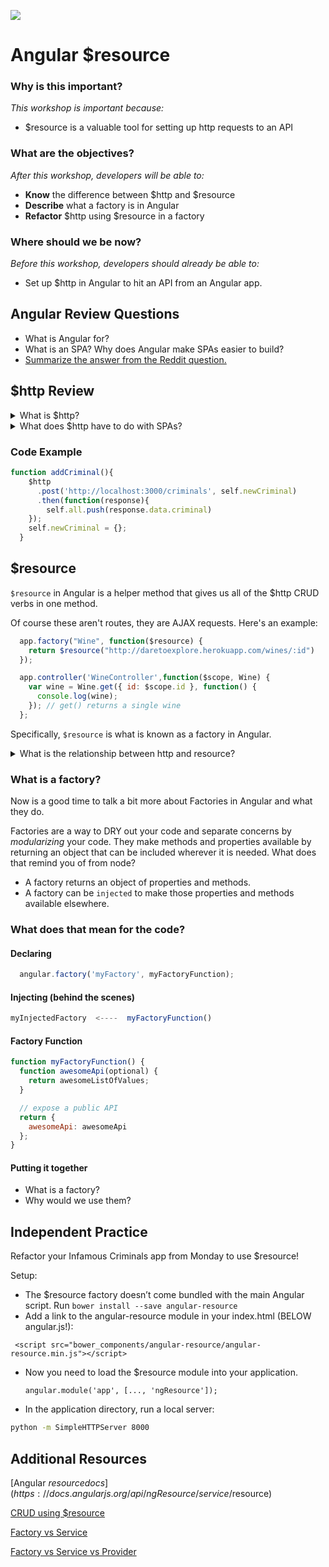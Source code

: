 <!--
Creator: Alex White
Market: SF
-->

![](https://ga-dash.s3.amazonaws.com/production/assets/logo-9f88ae6c9c3871690e33280fcf557f33.png)

<!--9:45 5 minutes -->

<!--Hook: Remember RESTful routing?  Wouldn't it be great if there were a way to bundle all of our RESTful routes together so we don't have to write 7 AJAX requests with a lot of duplicated code?  It would be great, wouldn't it?  BAM, Angular $resource to the rescue. -->

# Angular $resource

### Why is this important?
*This workshop is important because:*
- $resource is a valuable tool for setting up http requests to an API

### What are the objectives?
*After this workshop, developers will be able to:*

- **Know** the difference between $http and $resource
- **Describe** what a factory is in Angular
- **Refactor** $http using $resource in a factory

### Where should we be now?
*Before this workshop, developers should already be able to:*

- Set up $http in Angular to hit an API from an Angular app.

<!--9:50 5 minutes -->

## Angular Review Questions
- What is Angular for?
- What is an SPA? Why does Angular make SPAs easier to build?
- [Summarize the answer from the Reddit question.](https://www.reddit.com/r/webdev/comments/4r8zc9/where_do_frameworks_like_angular_or_react_come_in/)

<!--9:55 5 minutes -->

## $http Review
<details>
  <summary>What is $http?</summary>
  <p>[$http](https://docs.angularjs.org/api/ng/service/$http) is a core Angular service that facilitates communication with remote HTTP servers via the browser's XMLHttpRequest object or via JSONP. It is very similar to jQuery's $.ajax function.</p>
</details>
<details>
  <summary>What does $http have to do with SPAs?</summary>
  <p>In single page applications we don't have page refreshes. Everything is done using asynchronous http requests using client side JS. In angular we do that using the $http service</p>
</details>

### Code Example

```js
function addCriminal(){
    $http
      .post('http://localhost:3000/criminals', self.newCriminal)
      .then(function(response){
        self.all.push(response.data.criminal)
    });
    self.newCriminal = {};
  }
```

<!--10:00 5 minutes -->

## $resource

`$resource` in Angular is a helper method that gives us all of the $http CRUD verbs in one method.

Of course these aren't routes, they are AJAX requests. Here's an example:

```js
  app.factory("Wine", function($resource) {
    return $resource("http://daretoexplore.herokuapp.com/wines/:id")
  });

  app.controller('WineController',function($scope, Wine) {
    var wine = Wine.get({ id: $scope.id }, function() {
      console.log(wine);
    }); // get() returns a single wine
  };
```

Specifically, `$resource` is what is known as a factory in Angular.

<details>
  <summary>What is the relationship between http and resource?
</summary>
  <p>$resource is a layer of abstraction on $http which provides all of the $http methods to be called on the resource.</p>
</details>

<!--10:05 10 minutes -->

### What is a factory?

Now is a good time to talk a bit more about Factories in Angular and what they do.

Factories are a way to DRY out your code and separate concerns by _modularizing_ your code.  They make methods and properties available by returning an object that can be included wherever it is needed.  What does that remind you of from node?

<!--module.exports and require in node -->

- A factory returns an object of properties and methods.
- A factory can be `injected` to make those properties and methods available elsewhere.

### What does that mean for the code?

#### Declaring
```javascript
  angular.factory('myFactory', myFactoryFunction);
```

#### Injecting (behind the scenes)
```javascript
myInjectedFactory  <----  myFactoryFunction()
```

#### Factory Function
```javascript
function myFactoryFunction() {
  function awesomeApi(optional) {
    return awesomeListOfValues;
  }

  // expose a public API
  return {
    awesomeApi: awesomeApi
  };
}
```
#### Putting it together

- What is a factory?
- Why would we use them?

<!--10:15 35 minutes -->

## Independent Practice

Refactor your Infamous Criminals app from Monday to use $resource!

Setup:

- The $resource factory doesn’t come bundled with the main Angular script. Run `bower install --save angular-resource`
- Add a link to the angular-resource module in your index.html (BELOW angular.js!):

 ` <script src="bower_components/angular-resource/angular-resource.min.js"></script>`

- Now you need to load the $resource module into your application.

  `angular.module('app', [..., 'ngResource']);`

- In the application directory, run a local server:

```bash
python -m SimpleHTTPServer 8000
```

## Additional Resources
[Angular $resource docs](https://docs.angularjs.org/api/ngResource/service/$resource)

[CRUD using $resource](http://www.sitepoint.com/creating-crud-app-minutes-angulars-resource/)

[Factory vs Service](http://stackoverflow.com/questions/14324451/angular-service-vs-angular-factory)

[Factory vs Service vs Provider](https://tylermcginnis.com/angularjs-factory-vs-service-vs-provider-5f426cfe6b8c#.jfi32r7jr)
